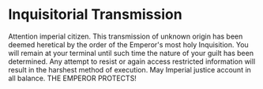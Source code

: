 # Inquisitorial Transmission
Attention imperial citizen. This transmission of unknown origin has been deemed heretical by the order of the Emperor's most holy Inquisition. 
You will remain at your terminal until such time the nature of your guilt has been determined.
Any attempt to resist or again access restricted information will result in the harshest method of execution.
May Imperial justice account in all balance. THE EMPEROR PROTECTS!
